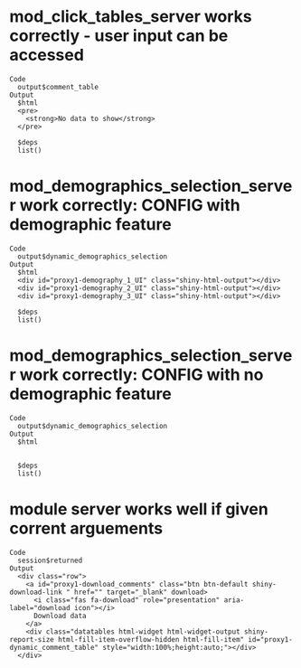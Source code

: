 # mod_click_tables_server works correctly - user input can be accessed

    Code
      output$comment_table
    Output
      $html
      <pre>
        <strong>No data to show</strong>
      </pre>
      
      $deps
      list()
      

# mod_demographics_selection_server work correctly: CONFIG with demographic feature

    Code
      output$dynamic_demographics_selection
    Output
      $html
      <div id="proxy1-demography_1_UI" class="shiny-html-output"></div>
      <div id="proxy1-demography_2_UI" class="shiny-html-output"></div>
      <div id="proxy1-demography_3_UI" class="shiny-html-output"></div>
      
      $deps
      list()
      

# mod_demographics_selection_server work correctly: CONFIG with no demographic feature

    Code
      output$dynamic_demographics_selection
    Output
      $html
      
      
      $deps
      list()
      

# module server works well if given corrent arguements

    Code
      session$returned
    Output
      <div class="row">
        <a id="proxy1-download_comments" class="btn btn-default shiny-download-link " href="" target="_blank" download>
          <i class="fas fa-download" role="presentation" aria-label="download icon"></i>
          Download data
        </a>
        <div class="datatables html-widget html-widget-output shiny-report-size html-fill-item-overflow-hidden html-fill-item" id="proxy1-dynamic_comment_table" style="width:100%;height:auto;"></div>
      </div>

